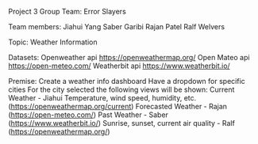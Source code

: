 Project 3
Group Team: Error Slayers

Team members:
Jiahui Yang
Saber Garibi
Rajan Patel
Ralf Welvers

Topic: Weather Information	

Datasets:
Openweather api
https://openweathermap.org/
Open Mateo api
https://open-meteo.com/
Weatherbit api
https://www.weatherbit.io/

Premise:
Create a weather info dashboard
Have a dropdown for specific cities
For the city selected the following views will be shown:
Current Weather - Jiahui
Temperature, wind speed, humidity, etc.
(https://openweathermap.org/current)
Forecasted Weather - Rajan
(https://open-meteo.com/)
Past Weather - Saber
(https://www.weatherbit.io/)
Sunrise, sunset, current air quality - Ralf (https://openweathermap.org/)
